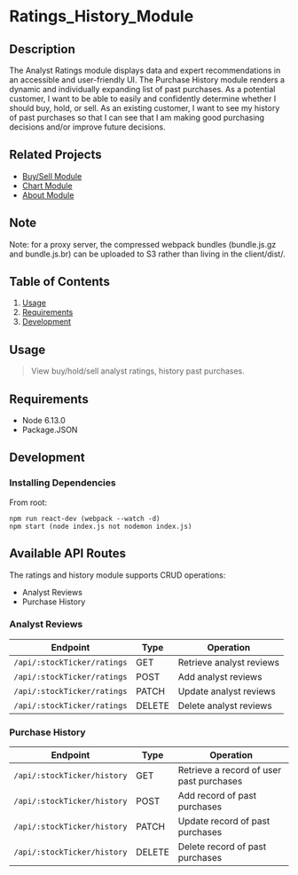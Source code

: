 # Ratings_History_Module
## Description
The Analyst Ratings module displays data and expert recommendations in an accessible and user-friendly UI. The Purchase History module renders a dynamic and individually expanding list of past purchases. As a potential customer, I want to be able to easily and confidently determine whether I should buy, hold, or sell. As an existing customer, I want to see my history of past purchases so that I can see that I am making good purchasing decisions and/or improve future decisions. 

## Related Projects
  - [Buy/Sell Module](https://github.com/invest-ex/buy_module)
  - [Chart Module](https://github.com/invest-ex/chart_module)
  - [About Module](https://github.com/invest-ex/about_module)

## Note
Note: for a proxy server, the compressed webpack bundles (bundle.js.gz and bundle.js.br) can be uploaded to S3 rather than living in the client/dist/.


## Table of Contents

1. [Usage](#Usage)
1. [Requirements](#requirements)
1. [Development](#development)

## Usage

> View buy/hold/sell analyst ratings, history past purchases.

## Requirements

- Node 6.13.0
- Package.JSON

## Development

### Installing Dependencies

From root:

```
npm run react-dev (webpack --watch -d)
npm start (node index.js not nodemon index.js)
```

## Available API Routes

The ratings and history module supports CRUD operations:
* Analyst Reviews
* Purchase History

### Analyst Reviews

| Endpoint                       | Type   | Operation                                                    |
|--------------------------------|--------|--------------------------------------------------------------|
| `/api/:stockTicker/ratings`    | GET    | Retrieve analyst reviews                                     |
| `/api/:stockTicker/ratings`    | POST   | Add analyst reviews                                          |
| `/api/:stockTicker/ratings`    | PATCH  | Update analyst reviews                                       |
| `/api/:stockTicker/ratings`    | DELETE | Delete analyst reviews                                       |

### Purchase History

| Endpoint                       | Type   | Operation                                                    |
|--------------------------------|--------|--------------------------------------------------------------|
| `/api/:stockTicker/history`    | GET    | Retrieve a record of user past purchases                     |
| `/api/:stockTicker/history`    | POST   | Add record of past purchases                                 |
| `/api/:stockTicker/history`    | PATCH  | Update record of past purchases                              |
| `/api/:stockTicker/history`    | DELETE | Delete record of past purchases                              |

